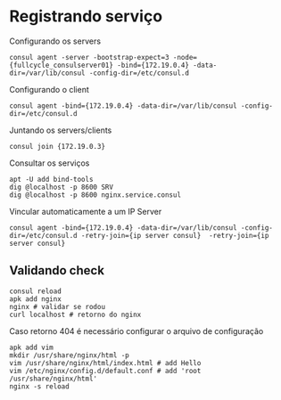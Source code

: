 # Registrando serviço

Configurando os servers

```
consul agent -server -bootstrap-expect=3 -node={fullcycle_consulserver01} -bind={172.19.0.4} -data-dir=/var/lib/consul -config-dir=/etc/consul.d
```

Configurando o client

```
consul agent -bind={172.19.0.4} -data-dir=/var/lib/consul -config-dir=/etc/consul.d
```

Juntando os servers/clients

```
consul join {172.19.0.3}
```

Consultar os serviços

```
apt -U add bind-tools
dig @localhost -p 8600 SRV
dig @localhost -p 8600 nginx.service.consul
```

Vincular automaticamente a um IP Server

```
consul agent -bind={172.19.0.4} -data-dir=/var/lib/consul -config-dir=/etc/consul.d -retry-join={ip server consul}  -retry-join={ip server consul}
```

## Validando check

```
consul reload
apk add nginx
nginx # validar se rodou
curl localhost # retorno do nginx
```

Caso retorno 404 é necessário configurar o arquivo de configuração

```
apk add vim
mkdir /usr/share/nginx/html -p
vim /usr/share/nginx/html/index.html # add Hello
vim /etc/nginx/config.d/default.conf # add 'root /usr/share/nginx/html'
nginx -s reload
```